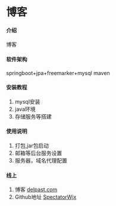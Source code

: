 # 博客

#### 介绍
博客

#### 软件架构
springboot+jpa+freemarker+mysql
maven

#### 安装教程

1.  mysql安装
2.  java环境
3.  存储服务等搭建

#### 使用说明

1.  打包,jar包启动
2.  邮箱等后台服务设置
3.  服务器，域名代理配置


#### 线上

1.  博客 [delpast.com](https://delpast.com)
2.  Github地址  [SpectatorWjx](https://github.com/SpectatorWjx)

